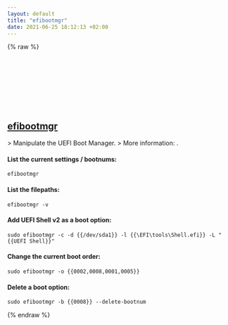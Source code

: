 ```yaml
---
layout: default
title: "efibootmgr"
date: 2021-06-25 18:12:13 +02:00
---
```

{% raw %}
<h2 id="efibootmgr">
  <a href="/en/linux/efibootmgr.html">efibootmgr</a> <a href="#efibootmgr"><svg class="icon">
    <use href="/assets/images/unicode_sprite.svg#link" />
  </svg></a>
</h2>
> Manipulate the UEFI Boot Manager.
> More information: <https://manned.org/efibootmgr>.

#### List the current settings / bootnums:
```shell
efibootmgr
```
#### List the filepaths:
```shell
efibootmgr -v
```
#### Add UEFI Shell v2 as a boot option:
```shell
sudo efibootmgr -c -d {{/dev/sda1}} -l {{\EFI\tools\Shell.efi}} -L "{{UEFI Shell}}"
```
#### Change the current boot order:
```shell
sudo efibootmgr -o {{0002,0008,0001,0005}}
```
#### Delete a boot option:
```shell
sudo efibootmgr -b {{0008}} --delete-bootnum
```
{% endraw %}